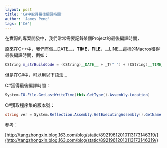 ```yaml
---
layout: post
title: 'C#中取得最後編譯時間'
author: 'James Peng'
tags: ['C#']
---
```



在實際的專案開發中，我們常常需要記錄某個Project的最後編譯時間，

原來在C++中，我們有個__DATE__，__TIME__，__FILE__，__LINE__這樣的Macros獲得最後編譯時間，例如：

~~~cpp
CString m_strBuildCode = (CString)__DATE__ + _T(" ") + (CString)__TIME__;
~~~

但是在C#中，可以用以下語法...

C#獲得最後編譯時間：

~~~csharp
System.IO.File.GetLastWriteTime(this.GetType().Assembly.Location)
~~~


C#獲取程序集的版本號：

~~~csharp
string ver = System.Reflection.Assembly.GetExecutingAssembly().GetName().Version.ToString();
~~~


參考：

[http://tangzhongxin.blog.163.com/blog/static/89219612010113173146319/](http://tangzhongxin.blog.163.com/blog/static/89219612010113173146319/)